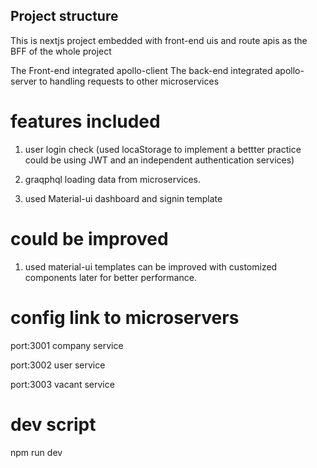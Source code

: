 ## Project structure 

This is nextjs project embedded with front-end uis and route apis as the BFF of the whole project

The Front-end integrated apollo-client 
The back-end integrated apollo-server to handling requests to other microservices

# features included

1. user login check (used locaStorage to implement a bettter practice could be using JWT and an independent authentication services)

2. graqphql loading data from microservices. 

3. used Material-ui dashboard and signin template 

# could be improved

1. used material-ui templates can be improved with customized components later for better performance.



# config link to microservers

port:3001 company service

port:3002 user service

port:3003 vacant service

# dev script 

npm run dev
